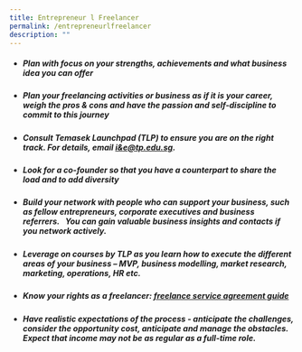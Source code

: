 ```yaml
---
title: Entrepreneur l Freelancer
permalink: /entrepreneurlfreelancer
description: ""
---
```

   

- ##### Plan with focus on your strengths, achievements and what **business idea** you can offer

- ##### **Plan your freelancing activities or business** as if it is your career, weigh the pros & cons and have the passion and self-discipline to commit to this journey

- ##### **Consult Temasek Launchpad (TLP)** to ensure you are on the right track. For details, email [i&e@tp.edu.sg](mailto:i&e@tp.edu.sg).

- ##### **Look for a co-founder** so that you have a counterpart to share the load and to add diversity

- ##### **Build your network** with people who can support your business, such as fellow entrepreneurs, corporate executives and business referrers.   You can gain valuable business insights and contacts if you network actively.  

- ##### **Leverage on courses by TLP** as you learn how to execute the different areas of your business – MVP, business modelling, market research, marketing, operations, HR etc.

- ##### **Know your rights** as a freelancer: [freelance service agreement guide](https://singaporelegaladvice.com/law-articles/freelance-service-agreement-guide)

- ##### **Have realistic expectations** of the process - anticipate the challenges, consider the opportunity cost, anticipate and manage the obstacles.  Expect that income may not be as regular as a full-time role.